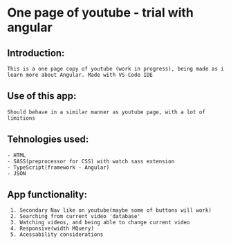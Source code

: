 # One page of youtube - trial with angular

## Introduction:
    This is a one page copy of youtube (work in progress), being made as i learn more about Angular. Made with VS-Code IDE

## Use of this app:
    Should behave in a similar manner as youtube page, with a lot of limitions
## Tehnologies used:
    - HTML
    - SASS(preprocessor for CSS) with watch sass extension
    - TypeScript(framework - Angular)
    - JSON
## App functionality:
     1. Secondary Nav like on youtube(maybe some of buttons will work)
     2. Searching from current video 'database'
     3. Watching videos, and being able to change current video
     4. Responsive(width MQuery)
     5. Acessability considerations